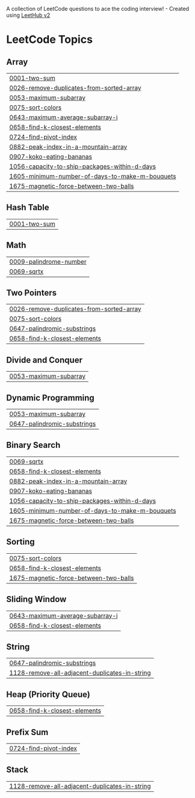 A collection of LeetCode questions to ace the coding interview! - Created using [LeetHub v2](https://github.com/arunbhardwaj/LeetHub-2.0)
<!---LeetCode Topics Start-->
# LeetCode Topics
## Array
|  |
| ------- |
| [0001-two-sum](https://github.com/Keshav005Jhalani/Leetcode/tree/master/0001-two-sum) |
| [0026-remove-duplicates-from-sorted-array](https://github.com/Keshav005Jhalani/Leetcode/tree/master/0026-remove-duplicates-from-sorted-array) |
| [0053-maximum-subarray](https://github.com/Keshav005Jhalani/Leetcode/tree/master/0053-maximum-subarray) |
| [0075-sort-colors](https://github.com/Keshav005Jhalani/Leetcode/tree/master/0075-sort-colors) |
| [0643-maximum-average-subarray-i](https://github.com/Keshav005Jhalani/Leetcode/tree/master/0643-maximum-average-subarray-i) |
| [0658-find-k-closest-elements](https://github.com/Keshav005Jhalani/Leetcode/tree/master/0658-find-k-closest-elements) |
| [0724-find-pivot-index](https://github.com/Keshav005Jhalani/Leetcode/tree/master/0724-find-pivot-index) |
| [0882-peak-index-in-a-mountain-array](https://github.com/Keshav005Jhalani/Leetcode/tree/master/0882-peak-index-in-a-mountain-array) |
| [0907-koko-eating-bananas](https://github.com/Keshav005Jhalani/Leetcode/tree/master/0907-koko-eating-bananas) |
| [1056-capacity-to-ship-packages-within-d-days](https://github.com/Keshav005Jhalani/Leetcode/tree/master/1056-capacity-to-ship-packages-within-d-days) |
| [1605-minimum-number-of-days-to-make-m-bouquets](https://github.com/Keshav005Jhalani/Leetcode/tree/master/1605-minimum-number-of-days-to-make-m-bouquets) |
| [1675-magnetic-force-between-two-balls](https://github.com/Keshav005Jhalani/Leetcode/tree/master/1675-magnetic-force-between-two-balls) |
## Hash Table
|  |
| ------- |
| [0001-two-sum](https://github.com/Keshav005Jhalani/Leetcode/tree/master/0001-two-sum) |
## Math
|  |
| ------- |
| [0009-palindrome-number](https://github.com/Keshav005Jhalani/Leetcode/tree/master/0009-palindrome-number) |
| [0069-sqrtx](https://github.com/Keshav005Jhalani/Leetcode/tree/master/0069-sqrtx) |
## Two Pointers
|  |
| ------- |
| [0026-remove-duplicates-from-sorted-array](https://github.com/Keshav005Jhalani/Leetcode/tree/master/0026-remove-duplicates-from-sorted-array) |
| [0075-sort-colors](https://github.com/Keshav005Jhalani/Leetcode/tree/master/0075-sort-colors) |
| [0647-palindromic-substrings](https://github.com/Keshav005Jhalani/Leetcode/tree/master/0647-palindromic-substrings) |
| [0658-find-k-closest-elements](https://github.com/Keshav005Jhalani/Leetcode/tree/master/0658-find-k-closest-elements) |
## Divide and Conquer
|  |
| ------- |
| [0053-maximum-subarray](https://github.com/Keshav005Jhalani/Leetcode/tree/master/0053-maximum-subarray) |
## Dynamic Programming
|  |
| ------- |
| [0053-maximum-subarray](https://github.com/Keshav005Jhalani/Leetcode/tree/master/0053-maximum-subarray) |
| [0647-palindromic-substrings](https://github.com/Keshav005Jhalani/Leetcode/tree/master/0647-palindromic-substrings) |
## Binary Search
|  |
| ------- |
| [0069-sqrtx](https://github.com/Keshav005Jhalani/Leetcode/tree/master/0069-sqrtx) |
| [0658-find-k-closest-elements](https://github.com/Keshav005Jhalani/Leetcode/tree/master/0658-find-k-closest-elements) |
| [0882-peak-index-in-a-mountain-array](https://github.com/Keshav005Jhalani/Leetcode/tree/master/0882-peak-index-in-a-mountain-array) |
| [0907-koko-eating-bananas](https://github.com/Keshav005Jhalani/Leetcode/tree/master/0907-koko-eating-bananas) |
| [1056-capacity-to-ship-packages-within-d-days](https://github.com/Keshav005Jhalani/Leetcode/tree/master/1056-capacity-to-ship-packages-within-d-days) |
| [1605-minimum-number-of-days-to-make-m-bouquets](https://github.com/Keshav005Jhalani/Leetcode/tree/master/1605-minimum-number-of-days-to-make-m-bouquets) |
| [1675-magnetic-force-between-two-balls](https://github.com/Keshav005Jhalani/Leetcode/tree/master/1675-magnetic-force-between-two-balls) |
## Sorting
|  |
| ------- |
| [0075-sort-colors](https://github.com/Keshav005Jhalani/Leetcode/tree/master/0075-sort-colors) |
| [0658-find-k-closest-elements](https://github.com/Keshav005Jhalani/Leetcode/tree/master/0658-find-k-closest-elements) |
| [1675-magnetic-force-between-two-balls](https://github.com/Keshav005Jhalani/Leetcode/tree/master/1675-magnetic-force-between-two-balls) |
## Sliding Window
|  |
| ------- |
| [0643-maximum-average-subarray-i](https://github.com/Keshav005Jhalani/Leetcode/tree/master/0643-maximum-average-subarray-i) |
| [0658-find-k-closest-elements](https://github.com/Keshav005Jhalani/Leetcode/tree/master/0658-find-k-closest-elements) |
## String
|  |
| ------- |
| [0647-palindromic-substrings](https://github.com/Keshav005Jhalani/Leetcode/tree/master/0647-palindromic-substrings) |
| [1128-remove-all-adjacent-duplicates-in-string](https://github.com/Keshav005Jhalani/Leetcode/tree/master/1128-remove-all-adjacent-duplicates-in-string) |
## Heap (Priority Queue)
|  |
| ------- |
| [0658-find-k-closest-elements](https://github.com/Keshav005Jhalani/Leetcode/tree/master/0658-find-k-closest-elements) |
## Prefix Sum
|  |
| ------- |
| [0724-find-pivot-index](https://github.com/Keshav005Jhalani/Leetcode/tree/master/0724-find-pivot-index) |
## Stack
|  |
| ------- |
| [1128-remove-all-adjacent-duplicates-in-string](https://github.com/Keshav005Jhalani/Leetcode/tree/master/1128-remove-all-adjacent-duplicates-in-string) |
<!---LeetCode Topics End-->